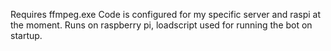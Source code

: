 Requires ffmpeg.exe
Code is configured for my specific server and raspi at the moment.
Runs on raspberry pi, loadscript used for running the bot on startup. 
